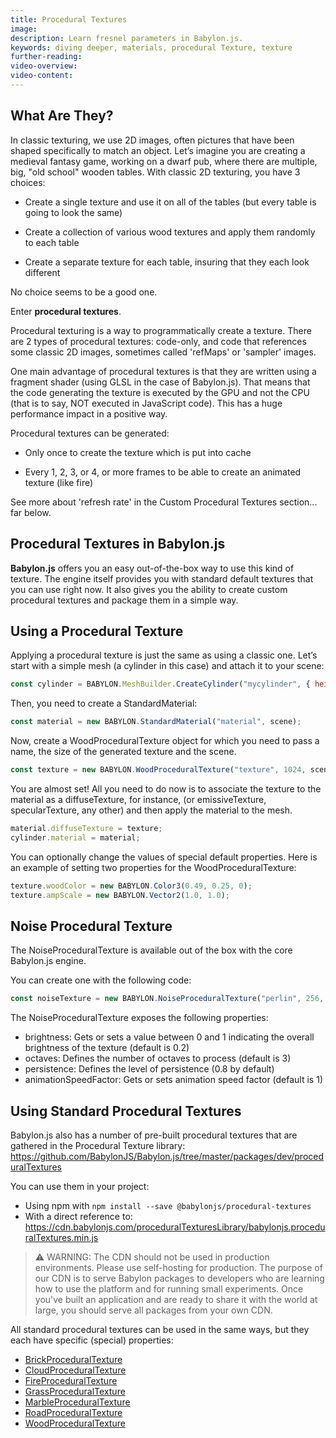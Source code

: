 ```yaml
---
title: Procedural Textures
image:
description: Learn fresnel parameters in Babylon.js.
keywords: diving deeper, materials, procedural Texture, texture
further-reading:
video-overview:
video-content:
---
```


## What Are They?

In classic texturing, we use 2D images, often pictures that have been shaped specifically to match an object. Let’s imagine you are creating a medieval fantasy game, working on a dwarf pub, where there are multiple, big, "old school" wooden tables. With classic 2D texturing, you have 3 choices:

- Create a single texture and use it on all of the tables (but every table is going to look the same)

- Create a collection of various wood textures and apply them randomly to each table

- Create a separate texture for each table, insuring that they each look different

No choice seems to be a good one.

Enter **procedural textures**.

Procedural texturing is a way to programmatically create a texture. There are 2 types of procedural textures: code-only, and code that references some classic 2D images, sometimes called 'refMaps' or 'sampler' images.

One main advantage of procedural textures is that they are written using a fragment shader (using GLSL in the case of Babylon.js). That means that the code generating the texture is executed by the GPU and not the CPU (that is to say, NOT executed in JavaScript code). This has a huge performance impact in a positive way.

Procedural textures can be generated:

- Only once to create the texture which is put into cache

- Every 1, 2, 3, or 4, or more frames to be able to create an animated texture (like fire)

See more about 'refresh rate' in the Custom Procedural Textures section... far below.

## Procedural Textures in Babylon.js

**Babylon.js** offers you an easy out-of-the-box way to use this kind of texture. The engine itself provides you with standard default textures that you can use right now. It also gives you the ability to create custom procedural textures and package them in a simple way.

## Using a Procedural Texture

Applying a procedural texture is just the same as using a classic one. Let’s start with a simple mesh (a cylinder in this case) and attach it to your scene:

```javascript
const cylinder = BABYLON.MeshBuilder.CreateCylinder("mycylinder", { height: 7, diameterTop: 2, diameterBottom: 2, tessellation: 12, subdivisions: 1 }, scene);
```

Then, you need to create a StandardMaterial:

```javascript
const material = new BABYLON.StandardMaterial("material", scene);
```

Now, create a WoodProceduralTexture object for which you need to pass a name, the size of the generated texture and the scene.

```javascript
const texture = new BABYLON.WoodProceduralTexture("texture", 1024, scene);
```

You are almost set! All you need to do now is to associate the texture to the material as a diffuseTexture, for instance, (or emissiveTexture, specularTexture, any other) and then apply the material to the mesh.

```javascript
material.diffuseTexture = texture;
cylinder.material = material;
```

You can optionally change the values of special default properties. Here is an example of setting two properties for the WoodProceduralTexture:

```javascript
texture.woodColor = new BABYLON.Color3(0.49, 0.25, 0);
texture.ampScale = new BABYLON.Vector2(1.0, 1.0);
```

## Noise Procedural Texture

The NoiseProceduralTexture is available out of the box with the core Babylon.js engine.

You can create one with the following code:

```javascript
const noiseTexture = new BABYLON.NoiseProceduralTexture("perlin", 256, scene);
```

The NoiseProceduralTexture exposes the following properties:

- brightness: Gets or sets a value between 0 and 1 indicating the overall brightness of the texture (default is 0.2)
- octaves: Defines the number of octaves to process (default is 3)
- persistence: Defines the level of persistence (0.8 by default)
- animationSpeedFactor: Gets or sets animation speed factor (default is 1)

<Playground id="#K9GLE6#49" title="Experiment With Noise Properties" description="Simple example for you to experiment with noise properties." image="/img/playgroundsAndNMEs/divingDeeperProceduralTexture1.jpg"/>

## Using Standard Procedural Textures

Babylon.js also has a number of pre-built procedural textures that are gathered in the Procedural Texture library: https://github.com/BabylonJS/Babylon.js/tree/master/packages/dev/proceduralTextures

You can use them in your project:

- Using npm with `npm install --save @babylonjs/procedural-textures`
- With a direct reference to: https://cdn.babylonjs.com/proceduralTexturesLibrary/babylonjs.proceduralTextures.min.js

> ⚠️ WARNING: The CDN should not be used in production environments. Please use self-hosting for production. The purpose of our CDN is to serve Babylon packages to developers who are learning how to use the platform and for running small experiments. Once you've built an application and are ready to share it with the world at large, you should serve all packages from your own CDN.

All standard procedural textures can be used in the same ways, but they each have specific (special) properties:

- [BrickProceduralTexture](https://doc.babylonjs.com/toolsAndResources/assetLibraries/proceduralTexturesLibrary/brick)
- [CloudProceduralTexture](https://doc.babylonjs.com/toolsAndResources/assetLibraries/proceduralTexturesLibrary/cloud)
- [FireProceduralTexture](https://doc.babylonjs.com/toolsAndResources/assetLibraries/proceduralTexturesLibrary/fire)
- [GrassProceduralTexture](https://doc.babylonjs.com/toolsAndResources/assetLibraries/proceduralTexturesLibrary/grass)
- [MarbleProceduralTexture](https://doc.babylonjs.com/toolsAndResources/assetLibraries/proceduralTexturesLibrary/marble)
- [RoadProceduralTexture](https://doc.babylonjs.com/toolsAndResources/assetLibraries/proceduralTexturesLibrary/road)
- [WoodProceduralTexture](https://doc.babylonjs.com/toolsAndResources/assetLibraries/proceduralTexturesLibrary/wood)
